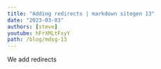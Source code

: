 ```yaml
---
title: "Adding redirects | markdown sitegen 13"
date: "2023-03-03"
authors: [steve]
youtube: hFrXMLtFxyY
path: /blog/mdsg-13
---
```


<YouTubePlayer youtubeLink={frontmatter.youtube} />

We add redirects
